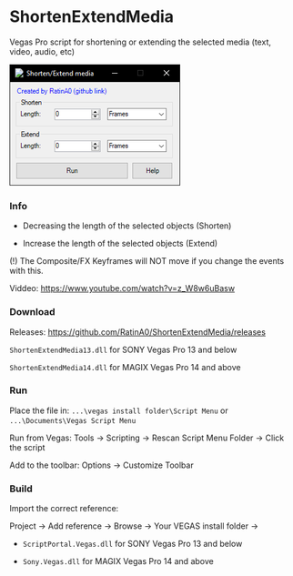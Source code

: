 # ShortenExtendMedia

Vegas Pro script for shortening or extending the selected media (text, video, audio, etc)

![](previewPic.png)

### Info

- Decreasing the length of the selected objects (Shorten)

- Increase the length of the selected objects (Extend)

(!) The Composite/FX Keyframes will NOT move if you change the events with this.

Viddeo: https://www.youtube.com/watch?v=z_W8w6uBasw

### Download

Releases: https://github.com/RatinA0/ShortenExtendMedia/releases

`ShortenExtendMedia13.dll` for SONY Vegas Pro 13 and below

`ShortenExtendMedia14.dll` for MAGIX Vegas Pro 14 and above

### Run

Place the file in: `...\vegas install folder\Script Menu` or `...\Documents\Vegas Script Menu`

Run from Vegas: Tools -> Scripting -> Rescan Script Menu Folder -> Click the script

Add to the toolbar: Options -> Customize Toolbar

### Build

Import the correct reference:

Project -> Add reference -> Browse -> Your VEGAS install folder ->

- `ScriptPortal.Vegas.dll` for SONY Vegas Pro 13 and below

- `Sony.Vegas.dll` for MAGIX Vegas Pro 14 and above
